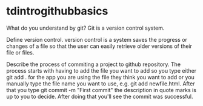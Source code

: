 # tdintrogithubbasics
What do you understand by git?
Git is a version control system.

Define version control.
version control is a system saves the progress or changes of a file so that the user can easily 
retrieve older versions of their file or files.

Describe the process of commiting a project to github repository.
The process starts with having to add the file you want to add so you type either git add . 
for the app you are using the file they think you want to add or you manually type the file name
you want to use, e.g. git add newfile.html. After that you type git commit -m "First commit"
the description in quote marks is up to you to decide. After doing that you'll see the commit was 
successful.

